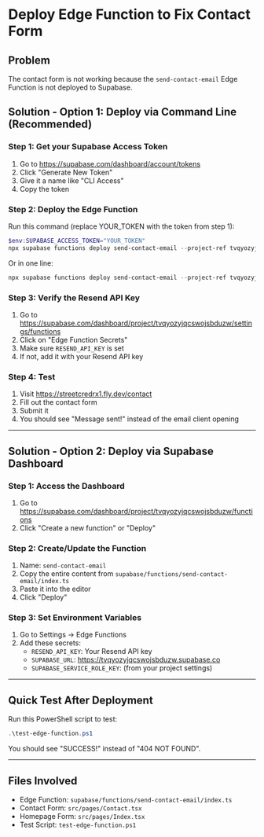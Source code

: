 # Deploy Edge Function to Fix Contact Form

## Problem
The contact form is not working because the `send-contact-email` Edge Function is not deployed to Supabase.

## Solution - Option 1: Deploy via Command Line (Recommended)

### Step 1: Get your Supabase Access Token
1. Go to https://supabase.com/dashboard/account/tokens
2. Click "Generate New Token"
3. Give it a name like "CLI Access"
4. Copy the token

### Step 2: Deploy the Edge Function
Run this command (replace YOUR_TOKEN with the token from step 1):

```powershell
$env:SUPABASE_ACCESS_TOKEN="YOUR_TOKEN"
npx supabase functions deploy send-contact-email --project-ref tvqyozyjqcswojsbduzw
```

Or in one line:
```powershell
npx supabase functions deploy send-contact-email --project-ref tvqyozyjqcswojsbduzw --token YOUR_TOKEN
```

### Step 3: Verify the Resend API Key
1. Go to https://supabase.com/dashboard/project/tvqyozyjqcswojsbduzw/settings/functions
2. Click on "Edge Function Secrets"
3. Make sure `RESEND_API_KEY` is set
4. If not, add it with your Resend API key

### Step 4: Test
1. Visit https://streetcredrx1.fly.dev/contact
2. Fill out the contact form
3. Submit it
4. You should see "Message sent!" instead of the email client opening

---

## Solution - Option 2: Deploy via Supabase Dashboard

### Step 1: Access the Dashboard
1. Go to https://supabase.com/dashboard/project/tvqyozyjqcswojsbduzw/functions
2. Click "Create a new function" or "Deploy"

### Step 2: Create/Update the Function
1. Name: `send-contact-email`
2. Copy the entire content from `supabase/functions/send-contact-email/index.ts`
3. Paste it into the editor
4. Click "Deploy"

### Step 3: Set Environment Variables
1. Go to Settings → Edge Functions
2. Add these secrets:
   - `RESEND_API_KEY`: Your Resend API key
   - `SUPABASE_URL`: https://tvqyozyjqcswojsbduzw.supabase.co
   - `SUPABASE_SERVICE_ROLE_KEY`: (from your project settings)

---

## Quick Test After Deployment

Run this PowerShell script to test:

```powershell
.\test-edge-function.ps1
```

You should see "SUCCESS!" instead of "404 NOT FOUND".

---

## Files Involved
- Edge Function: `supabase/functions/send-contact-email/index.ts`
- Contact Form: `src/pages/Contact.tsx`
- Homepage Form: `src/pages/Index.tsx`
- Test Script: `test-edge-function.ps1`



